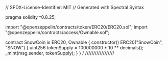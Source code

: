 // SPDX-License-Identifier: MIT
// Generated with Spectral Syntax

pragma solidity ^0.8.25;

import "@openzeppelin/contracts/token/ERC20/ERC20.sol";
import "@openzeppelin/contracts/access/Ownable.sol";

contract SnowCoin is ERC20, Ownable {
    constructor() ERC20("SnowCoin", "SNOW") {
        uint256 tokenSupply = 100000000 * 10 ** decimals();
        _mint(msg.sender, tokenSupply);
    }
}
/
//////////////////
